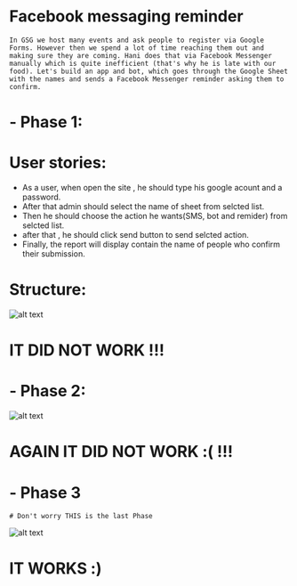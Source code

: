 # Facebook messaging reminder

```In GSG we host many events and ask people to register via Google Forms. However then we spend a lot of time reaching them out and making sure they are coming. Hani does that via Facebook Messenger manually which is quite inefficient (that's why he is late with our food). Let's build an app and bot, which goes through the Google Sheet with the names and sends a Facebook Messenger reminder asking them to confirm.```

# - Phase 1:

# User stories:
 - As a user, when open the site , he should type his google acount and a password.
 - After that admin should select the name of sheet from selcted list.
 - Then he should choose the action he wants(SMS, bot and remider) from selcted list.
 - after that , he should click send button to send selcted action.
 - Finally, the report will display contain the name of people who confirm their submission.

# Structure:
![alt text](http://imgh.us/17036621_10208482261593669_1048172311_o.jpg)


 # IT DID NOT WORK !!!

# - Phase 2:
 ![alt text](http://imgh.us/IMG-20170302-WA0003.jpg)

 # AGAIN IT DID NOT WORK :( !!!

# - Phase 3
    # Don't worry THIS is the last Phase
![alt text](https://github.com/super4minions/O2/blob/master/abcd.jpg)
 # IT WORKS :)
